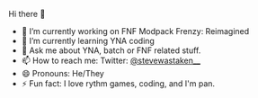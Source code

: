 Hi there 👋
- 🔭 I’m currently working on FNF Modpack Frenzy: Reimagined 
- 🌱 I’m currently learning YNA coding
- 💬 Ask me about YNA, batch or FNF related stuff.
- 📫 How to reach me: Twitter: <a href="https://twitter.com/stevewastaken__?ref_src=twsrc%5Etfw" class="twitter-follow-button" data-show-count="false">@stevewastaken__</a>
- 😄 Pronouns: He/They
- ⚡ Fun fact: I love rythm games, coding, and I'm pan.

<!--
**SteveYT77/SteveYT77** is a ✨ _special_ ✨ repository because its `README.md` (this file) appears on your GitHub profile.

Here are some ideas to get you started:

- 🔭 I’m currently working on ...
- 🌱 I’m currently learning ...
- 👯 I’m looking to collaborate on ...
- 🤔 I’m looking for help with ...
- 💬 Ask me about ...
- 📫 How to reach me: ...
- 😄 Pronouns: ...
- ⚡ Fun fact: ...
-->
